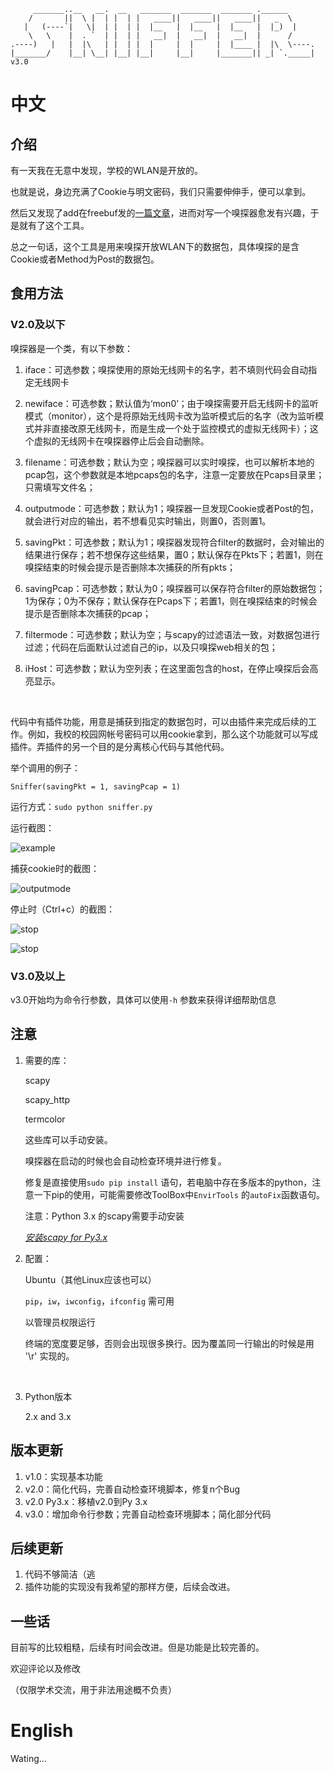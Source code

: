 ```
     _______..__   __.  __   _______  _______  _______ .______      
    /       ||  \ |  | |  | |   ____||   ____||   ____||   _  \      
   |   (----`|   \|  | |  | |  |__   |  |__   |  |__   |  |_)  |    
    \   \    |  . `  | |  | |   __|  |   __|  |   __|  |      /      
.----)   |   |  |\   | |  | |  |     |  |     |  |____ |  |\  \----.
|_______/    |__| \__| |__| |__|     |__|     |_______|| _| `._____| v3.0
```
# 中文

## 介绍

有一天我在无意中发现，学校的WLAN是开放的。

也就是说，身边充满了Cookie与明文密码，我们只需要伸伸手，便可以拿到。

然后又发现了add在freebuf发的[一篇文章](http://www.freebuf.com/articles/network/129721.html)，进而对写一个嗅探器愈发有兴趣，于是就有了这个工具。

总之一句话，这个工具是用来嗅探开放WLAN下的数据包，具体嗅探的是含Cookie或者Method为Post的数据包。

## 食用方法

### V2.0及以下

嗅探器是一个类，有以下参数：

1. iface：可选参数；嗅探使用的原始无线网卡的名字，若不填则代码会自动指定无线网卡

2. newiface：可选参数；默认值为‘mon0’；由于嗅探需要开启无线网卡的监听模式（monitor），这个是将原始无线网卡改为监听模式后的名字（改为监听模式并非直接改原无线网卡，而是生成一个处于监控模式的虚拟无线网卡）；这个虚拟的无线网卡在嗅探器停止后会自动删除。

3. filename：可选参数；默认为空；嗅探器可以实时嗅探，也可以解析本地的pcap包，这个参数就是本地pcaps包的名字，注意一定要放在Pcaps目录里；只需填写文件名；

4. outputmode：可选参数；默认为1；嗅探器一旦发现Cookie或者Post的包，就会进行对应的输出，若不想看见实时输出，则置0，否则置1。

5. savingPkt：可选参数；默认为1；嗅探器发现符合filter的数据时，会对输出的结果进行保存；若不想保存这些结果，置0；默认保存在Pkts下；若置1，则在嗅探结束的时候会提示是否删除本次捕获的所有pkts；

6. savingPcap：可选参数；默认为0；嗅探器可以保存符合filter的原始数据包；1为保存；0为不保存；默认保存在Pcaps下；若置1，则在嗅探结束的时候会提示是否删除本次捕获的pcap；

7. filtermode：可选参数；默认为空；与scapy的过滤语法一致，对数据包进行过滤；代码在后面默认过滤自己的ip，以及只嗅探web相关的包；

8. iHost：可选参数；默认为空列表；在这里面包含的host，在停止嗅探后会高亮显示。

   ​

代码中有插件功能，用意是捕获到指定的数据包时，可以由插件来完成后续的工作。例如，我校的校园网帐号密码可以用cookie拿到，那么这个功能就可以写成插件。弄插件的另一个目的是分离核心代码与其他代码。



举个调用的例子：

```
Sniffer(savingPkt = 1, savingPcap = 1)
```

运行方式：`sudo python sniffer.py`

运行截图：

![example](https://github.com/Macr0phag3/Sniffer/blob/master/PicForReadme/example.png)

捕获cookie时的截图：

![outputmode](https://github.com/Macr0phag3/Sniffer/blob/master/PicForReadme/outputmode.png)

停止时（Ctrl+c）的截图：

![stop](https://github.com/Macr0phag3/Sniffer/blob/master/PicForReadme/stop.png)

![stop](https://github.com/Macr0phag3/Sniffer/blob/master/PicForReadme/stop1.png)

### V3.0及以上

v3.0开始均为命令行参数，具体可以使用`-h` 参数来获得详细帮助信息

## 注意

1. 需要的库：

   scapy

   scapy_http

   termcolor

   这些库可以手动安装。

   嗅探器在启动的时候也会自动检查环境并进行修复。

   修复是直接使用`sudo pip install` 语句，若电脑中存在多版本的python，注意一下pip的使用，可能需要修改ToolBox中`EnvirTools` 的`autoFix`函数语句。

   注意：Python 3.x 的scapy需要手动安装

   *[安装scapy for Py3.x](http://scapy.readthedocs.io/en/latest/installation.html)*  

2. 配置：

   Ubuntu（其他Linux应该也可以）

   `pip`，`iw`，`iwconfig`，`ifconfig` 需可用

   以管理员权限运行

   终端的宽度要足够，否则会出现很多换行。因为覆盖同一行输出的时候是用 '\r' 实现的。

   ​

3. Python版本

   2.x and 3.x


## 版本更新

1. v1.0：实现基本功能
2. v2.0：简化代码，完善自动检查环境脚本，修复n个Bug
3. v2.0 Py3.x：移植v2.0到Py 3.x
4. v3.0：增加命令行参数；完善自动检查环境脚本；简化部分代码

## 后续更新

1. 代码不够简洁（逃
2. 插件功能的实现没有我希望的那样方便，后续会改进。

## 一些话

目前写的比较粗糙，后续有时间会改进。但是功能是比较完善的。

欢迎评论以及修改

（仅限学术交流，用于非法用途概不负责）

 # English

Wating...

